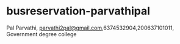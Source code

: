 # busreservation-parvathipal
Pal Parvathi, parvathi2pal@gmail.com,6374532904,200637101011, Government degree college 
